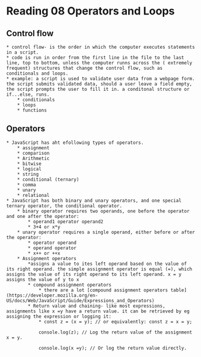 # Reading 08 Operators and Loops
## Control flow
    * control flow- is the order in which the computer executes statements in a script.
    * code is run in order from the first line in the file to the last line, top to bottom, unless the computer runns across the ( extremely frequent) structures that change the control flow, such as conditionals and loops.
    * example: a script is used to validate user data from a webpage form. the script submits validated data, should a user leave a field empty, the script prompts the user to fill it in. a conditonal structure or if...else, runs.
        * conditionals
        * loops
        * functions
## Operators
    * JavaScript has aht efollowing types of operators.
        * assignment 
        * comparison
        * Arithmetic
        * bitwise
        * logical
        * string
        * conditional (ternary)
        * comma
        * unary
        * relational
    * JavaScript has both binary and unary operators, and one special ternary operator, the conditional operator.
        * binary operator requires two operands, one before the operator and one after the operator:
            * operand1 operator operand2
            * 3+4 or x*y
        * unary operator requires a single operand, either before or after the operator:
            * operator operand
            * operand operator
            * x++ or ++x
        * Assignment operators
            *assigns a value to ites left operand based on the value of its right operand. the simple assignment operator is equal (=), which assigns the value of its right operand to its left operand. x = y assigns the value of y to x
            * compound assignment operators
                * there are a lot [compound assignment operators table](https://developer.mozilla.org/en-US/docs/Web/JavaScript/Guide/Expressions_and_Operators)
            * Return value and chaining- like most expressions, assignments like x =y have a return value. it can be retrieved by eg assigning the expression or logging it:
                * const z = (x = y); // or equivalently: const z = x = y;

                console.log(z); // Log the return value of the assignment x = y.

                console.log(x =y); // Or log the return value directly.

